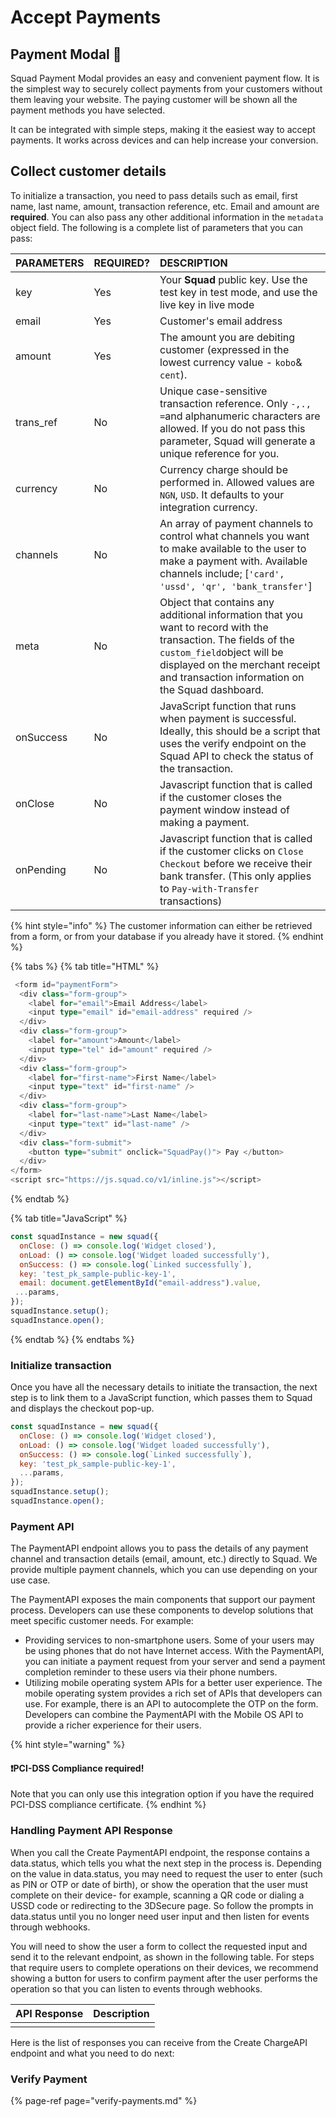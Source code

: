 # Accept Payments

## Payment Modal 🔌 

Squad Payment Modal provides an easy and convenient payment flow. It is the simplest way to securely collect payments from your customers without them leaving your website. The paying customer will be shown all the payment methods you have selected.

It can be integrated with simple steps, making it the easiest way to accept payments. It works across devices and can help increase your conversion.

## Collect customer details

To initialize a transaction, you need to pass details such as email, first name, last name, amount, transaction reference, etc. Email and amount are **required**. You can also pass any other additional information in the `metadata` object field. The following is a complete list of parameters that you can pass:

| PARAMETERS | REQUIRED? | DESCRIPTION |
| :--- | :--- | :--- |
| key | Yes | Your **Squad** public key. Use the test key in test mode, and use the live key in live mode |
| email | Yes | Customer's email address |
| amount | Yes | The amount you are debiting customer \(expressed in the lowest currency value - `kobo`& `cent`\). |
| trans\_ref | No | Unique case-sensitive transaction reference. Only `-,., =`and alphanumeric characters are allowed. If you do not pass this parameter, Squad will generate a unique reference for you. |
| currency | No | Currency charge should be performed in. Allowed values are `NGN`, `USD`. It defaults to your integration currency. |
| channels | No | An array of payment channels to control what channels you want to make available to the user to make a payment with. Available channels include; \[`'card', 'ussd', 'qr', 'bank_transfer'`\] |
| meta | No | Object that contains any additional information that you want to record with the transaction. The fields of the `custom_field`object will be displayed on the merchant receipt and transaction information on the Squad dashboard. |
| onSuccess | No | JavaScript function that runs when payment is successful. Ideally, this should be a script that uses the verify endpoint on the Squad API to check the status of the transaction. |
| onClose | No | Javascript function that is called if the customer closes the payment window instead of making a payment. |
| onPending | No | Javascript function that is called if the customer clicks on `Close Checkout` before we receive their bank transfer. \(This only applies to `Pay-with-Transfer` transactions\) |

{% hint style="info" %}
The customer information can either be retrieved from a form, or from your database if you already have it stored.
{% endhint %}

{% tabs %}
{% tab title="HTML" %}
```typescript
 <form id="paymentForm">
  <div class="form-group">
    <label for="email">Email Address</label>
    <input type="email" id="email-address" required />
  </div>
  <div class="form-group">
    <label for="amount">Amount</label>
    <input type="tel" id="amount" required />
  </div>
  <div class="form-group">
    <label for="first-name">First Name</label>
    <input type="text" id="first-name" />
  </div>
  <div class="form-group">
    <label for="last-name">Last Name</label>
    <input type="text" id="last-name" />
  </div>
  <div class="form-submit">
    <button type="submit" onclick="SquadPay()"> Pay </button>
  </div>
</form>
<script src="https://js.squad.co/v1/inline.js"></script> 
```
{% endtab %}

{% tab title="JavaScript" %}
```javascript
const squadInstance = new squad({
  onClose: () => console.log('Widget closed'),
  onLoad: () => console.log('Widget loaded successfully'),
  onSuccess: () => console.log(`Linked successfully`),
  key: 'test_pk_sample-public-key-1',
  email: document.getElementById("email-address").value,
 ...params,
});
squadInstance.setup();
squadInstance.open();
```
{% endtab %}
{% endtabs %}

### Initialize transaction

Once you have all the necessary details to initiate the transaction, the next step is to link them to a JavaScript function, which passes them to Squad and displays the checkout pop-up.

```javascript
const squadInstance = new squad({
  onClose: () => console.log('Widget closed'),
  onLoad: () => console.log('Widget loaded successfully'),
  onSuccess: () => console.log(`Linked successfully`),
  key: 'test_pk_sample-public-key-1',
  ...params,
});
squadInstance.setup();
squadInstance.open();
```

### 

### Payment API

The PaymentAPI endpoint allows you to pass the details of any payment channel and transaction details \(email, amount, etc.\) directly to Squad. We provide multiple payment channels, which you can use depending on your use case.

The  PaymentAPI exposes the main components that support our payment process. Developers can use these components to develop solutions that meet specific customer needs. For example:

* Providing services to non-smartphone users. Some of your users may be using phones that do not have Internet access. With the PaymentAPI, you can initiate a payment request from your server and send a payment completion reminder to these users via their phone numbers.
* Utilizing mobile operating system APIs for a better user experience. The mobile operating system provides a rich set of APIs that developers can use. For example, there is an API to autocomplete the OTP on the form. Developers can combine the PaymentAPI with the Mobile OS API to provide a richer experience for their users.

{% hint style="warning" %}
#### ❗️PCI-DSS Compliance required!

Note that you can only use this integration option if you have the required PCI-DSS compliance certificate.
{% endhint %}

### Handling Payment API Response

When you call the Create PaymentAPI endpoint, the response contains a data.status, which tells you what the next step in the process is. Depending on the value in data.status, you may need to request the user to enter \(such as PIN or OTP or date of birth\), or show the operation that the user must complete on their device- for example, scanning a QR code or dialing a USSD code or redirecting to the 3DSecure page. So follow the prompts in data.status until you no longer need user input and then listen for events through webhooks. 

You will need to show the user a form to collect the requested input and send it to the relevant endpoint, as shown in the following table. For steps that require users to complete operations on their devices, we recommend showing a button for users to confirm payment after the user performs the operation so that you can listen to events through webhooks. 

| API Response | Description |
| :--- | :--- |
|  |  |

Here is the list of responses you can receive from the Create ChargeAPI endpoint and what you need to do next:  


### Verify Payment

{% page-ref page="verify-payments.md" %}







